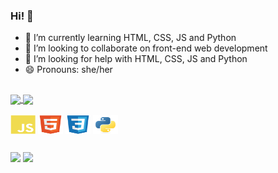 ### Hi! 👋


- 🌱 I’m currently learning HTML, CSS, JS and Python
- 👯 I’m looking to collaborate on front-end web development
- 🤔 I’m looking for help with HTML, CSS, JS and Python
- 😄 Pronouns: she/her

##

<a href="https://github.com/maira-costa">
  <img align="center" height="180rem" src="https://github-readme-stats.vercel.app/api?username=maira-costa&show_icons=true&theme=dracula">
</a>
<a href="https://github.com/maira-costa">
  <img align="center" height="180rem" src="https://github-readme-stats.vercel.app/api/top-langs/?username=maira-costa&layout=compact&theme=dracula">
</a>

<div style="display: inline_block"><br>
  <img align="center" alt="Js" height="30" width="40" src="https://raw.githubusercontent.com/devicons/devicon/master/icons/javascript/javascript-plain.svg">
  <img align="center" alt="HTML" height="30" width="40" src="https://raw.githubusercontent.com/devicons/devicon/master/icons/html5/html5-original.svg">
  <img align="center" alt="CSS" height="30" width="40" src="https://raw.githubusercontent.com/devicons/devicon/master/icons/css3/css3-original.svg">
  <img align="center" alt="Python" height="30" width="40" src="https://raw.githubusercontent.com/devicons/devicon/master/icons/python/python-original.svg">
 </div>
  
  ##
 
<div> 
  <a href = "mailto:mairaccst@gmail.com"><img src="https://img.shields.io/badge/-Gmail-%23333?style=for-the-badge&logo=gmail&logoColor=white" target="_blank"></a>
  <a href="https://www.linkedin.com/in/ma%C3%ADra-costa-a6a00421b/" target="_blank"><img src="https://img.shields.io/badge/-LinkedIn-%230077B5?style=for-the-badge&logo=linkedin&logoColor=white" target="_blank"></a> 
</div>
